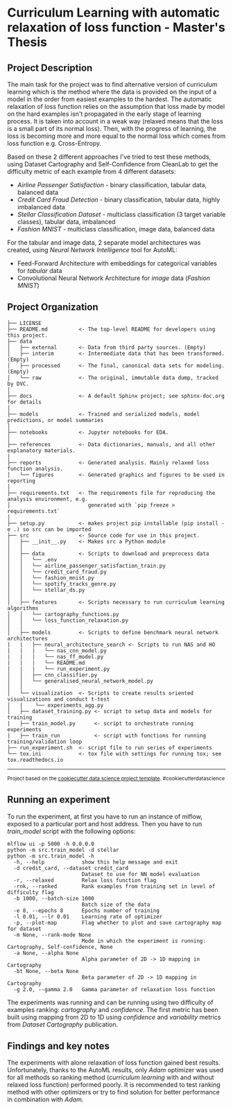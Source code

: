 # Curriculum Learning with automatic relaxation of loss function - Master's Thesis

## Project Description

The main task for the project was to find alternative version of curriculum learning which is the method where the data is provided on the input of a model in the order from easiest examples to the hardest. The automatic relaxation of loss function relies on the assumption that loss made by model on the hard examples isn't propagated in the early stage of learning process. It is taken into account in a weak way (relaxed means that the loss is a small part of its normal loss). Then, with the progress of learning, the loss is becoming more and more equal to the normal loss which comes from loss function e.g. Cross-Entropy.

Based on these 2 different approaches I've tried to test these methods, using Dataset Cartography and Self-Confidence from CleanLab to get the difficulty metric of each example from 4 different datasets:

- _Airline Passenger Satisfaction_ - binary classification, tabular data, balanced data
- _Credit Card Fraud Detection_ - binary classification, tabular data, highly imbalanced data
- _Stellar Classification Dataset_ - multiclass classification (3 target variable classes), tabular data, imbalanced
- _Fashion MNIST_ - multiclass classification, image data, balanced data

For the tabular and image data, 2 separate model architectures was created, using _Neural Network Intelligence_ tool for AutoML:

- Feed-Forward Architecture with embeddings for categorical variables for _tabular_ data
- Convolutional Neural Network Architecture for _image_ data (_Fashion MNIST_)

## Project Organization

    ├── LICENSE
    ├── README.md          <- The top-level README for developers using this project.
    ├── data
    │   ├── external       <- Data from third party sources. (Empty)
    │   ├── interim        <- Intermediate data that has been transformed. (Empty)
    │   ├── processed      <- The final, canonical data sets for modeling. (Empty)
    │   └── raw            <- The original, immutable data dump, tracked by DVC.
    │
    ├── docs               <- A default Sphinx project; see sphinx-doc.org for details
    │
    ├── models             <- Trained and serialized models, model predictions, or model summaries
    │
    ├── notebooks          <- Jupyter notebooks for EDA.
    │
    ├── references         <- Data dictionaries, manuals, and all other explanatory materials.
    │
    ├── reports            <- Generated analysis. Mainly relaxed loss function analysis.
    │   └── figures        <- Generated graphics and figures to be used in reporting
    │
    ├── requirements.txt   <- The requirements file for reproducing the analysis environment, e.g.
    │                         generated with `pip freeze > requirements.txt`
    │
    ├── setup.py           <- makes project pip installable (pip install -e .) so src can be imported
    ├── src                <- Source code for use in this project.
    │   ├── __init__.py    <- Makes src a Python module
    │   │
    │   ├── data           <- Scripts to download and preprocess data
    │   │   └── .env
    │   │   └── airline_passenger_satisfaction_train.py
    │   │   └── credit_card_fraud.py
    │   │   └── fashion_mnist.py
    │   │   └── spotify_tracks_genre.py
    │   │   └── stellar_ds.py
    │   │
    │   ├── features       <- Scripts necessary to run curriculum learning algorithms
    │   │   └── cartography_functions.py
    │   │   └── loss_function_relaxation.py
    │   │
    │   ├── models         <- Scripts to define benchmark neural network architectures
    |   |   ├── neural_architecture_search <- Scripts to run NAS and HO
    |   |   |   └── nas_cnn_model.py
    |   |   |   └── nas_ff_model.py
    |   |   |   └── README.md
    |   |   |   └── run_experiment.py
    │   │   ├── cnn_classifier.py
    │   │   └── generalised_neural_network_model.py
    │   │
    │   └── visualization  <- Scripts to create results oriented visualizations and conduct t-test
    │   |    └── experiments_agg.py
    │   ├── dataset_training.py <- script to setup data and models for training
    |   ├── train_model.py      <- script to orchestrate running experiments
    |   ├── train_run           <- script with functions for running training/validation loop
    ├── run_experiment.sh  <- script file to run series of experiments
    └── tox.ini            <- tox file with settings for running tox; see tox.readthedocs.io

---

<p><small>Project based on the <a target="_blank" href="https://drivendata.github.io/cookiecutter-data-science/">cookiecutter data science project template</a>. #cookiecutterdatascience</small></p>

## Running an experiment

To run the experiment, at first you have to run an instance of mlflow, exposed to a particular port and host address. Then you have to run _train_model_ script with the following options:

```
mlflow ui -p 5000 -h 0.0.0.0
python -m src.train_model -d stellar
python -m src.train_model -h
  -h, --help            show this help message and exit
  -d credit_card, --dataset credit_card
                        Dataset to use for NN model evaluation
  -r, --relaxed         Relax loss function flag
  -rnk, --ranked        Rank examples from training set in level of difficulty flag
  -b 1000, --batch-size 1000
                        Batch size of the data
  -e 8, --epochs 8      Epochs number of training
  -l 0.01, --lr 0.01    Learning rate of optimizer
  -p, --plot-map        Flag whether to plot and save cartography map for dataset
  -m None, --rank-mode None
                        Mode in which the experiment is running: Cartography, Self-confidence, None
  -a None, --alpha None
                        Alpha parameter of 2D -> 1D mapping in Cartography
  -bt None, --beta None
                        Beta parameter of 2D -> 1D mapping in Cartography
  -g 2.0, --gamma 2.0   Gamma parameter of relaxation loss function
```

The experiments was running and can be running using two difficulty of examples ranking: _cartography_ and _confidence_. The first metric has been built using mapping from 2D to 1D using _confidence_ and _variability_ metrics from _Dataset Cartography_ publication.

## Findings and key notes

The experiments with alone relaxation of loss function gained best results. Unfortunately, thanks to the AutoML results, only _Adam_ optimizer was used for all methods so ranking method (_curriculum learning_ with and without relaxed loss function) performed poorly. It is recommended to test ranking method with other optimizers or try to find solution for better performance in combination with _Adam_.
